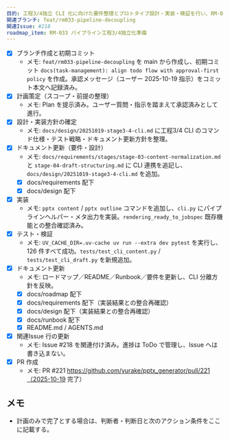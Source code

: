 ```yaml
---
目的: 工程3/4独立 CLI 化に向けた要件整理とプロトタイプ設計・実装・検証を行い、RM-033 の初動を完了させる
関連ブランチ: feat/rm033-pipeline-decoupling
関連Issue: #218
roadmap_item: RM-033 パイプライン工程3/4独立化準備
---
```


- [x] ブランチ作成と初期コミット
  - メモ: `feat/rm033-pipeline-decoupling` を main から作成し、初期コミット `docs(task-management): align todo flow with approval-first policy` を作成。承認メッセージ（ユーザー 2025-10-19 指示）をコミット本文へ記録済み。
- [x] 計画策定（スコープ・前提の整理）
  - メモ: Plan を提示済み。ユーザー質問・指示を踏まえて承認済みとして進行。
- [x] 設計・実装方針の確定
  - メモ: `docs/design/20251019-stage3-4-cli.md` に工程3/4 CLI のコマンド仕様・テスト戦略・ドキュメント更新方針を整理。
- [x] ドキュメント更新（要件・設計）
  - メモ: `docs/requirements/stages/stage-03-content-normalization.md` と `stage-04-draft-structuring.md` に CLI 連携を追記し、`docs/design/20251019-stage3-4-cli.md` を追加。
  - [x] docs/requirements 配下
  - [x] docs/design 配下
- [x] 実装
  - メモ: `pptx content` / `pptx outline` コマンドを追加し、`cli.py` にパイプラインヘルパー・メタ出力を実装。`rendering_ready_to_jobspec` 既存機能との整合確認済み。
- [x] テスト・検証
  - メモ: `UV_CACHE_DIR=.uv-cache uv run --extra dev pytest` を実行し、126 件すべて成功。`tests/test_cli_content.py` / `tests/test_cli_draft.py` を新規追加。
- [x] ドキュメント更新
  - メモ: ロードマップ／README／Runbook／要件を更新し、CLI 分離方針を反映。
  - [x] docs/roadmap 配下
  - [x] docs/requirements 配下（実装結果との整合再確認）
  - [x] docs/design 配下（実装結果との整合再確認）
  - [x] docs/runbook 配下
  - [x] README.md / AGENTS.md
- [x] 関連Issue 行の更新
  - メモ: Issue #218 を関連付け済み。進捗は ToDo で管理し、Issue へは書き込まない。
- [x] PR 作成
  - メモ: PR #221 https://github.com/yurake/pptx_generator/pull/221（2025-10-19 完了）

## メモ
- 計画のみで完了とする場合は、判断者・判断日と次のアクション条件をここに記載する。

